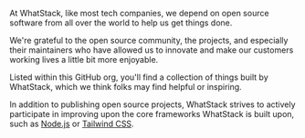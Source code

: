 At WhatStack, like most tech companies, we depend on open source software from all over the world to help us get things done.

We're grateful to the open source community, the projects, and especially their maintainers who have allowed us to innovate and make our customers working lives a little bit more enjoyable.

Listed within this GitHub org, you'll find a collection of things built by WhatStack, which we think folks may find helpful or inspiring.

In addition to publishing open source projects, WhatStack strives to actively participate in improving upon the core frameworks WhatStack is built upon, such as [Node.js](https://nodejs.org) or [Tailwind CSS](https://tailwindcss.com/).
